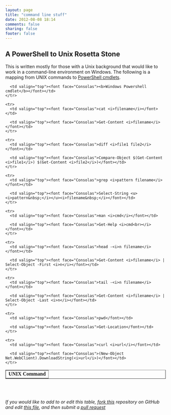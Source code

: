```yaml
---
layout: page
title: "command line stuff"
date: 2012-08-08 18:14
comments: false
sharing: false
footer: false
---
```


## A PowerShell to Unix Rosetta Stone
This is written mostly for those with a Unix background that would like
to work in a command-line environment on Windows. The following is a
mapping from UNIX commands to [PowerShell
cmdlets](http://tobilehman.com/blog/2012/08/08/on-windows-powershell).
<br>

<table border="1" cellpadding="2" cellspacing="0" width="100%">
	<tr>
	  <td valign="top"><font face="Consolas"><b>UNIX Command</b></font></td>

	  <td valign="top"><font face="Consolas"><b>Windows Powershell cmdlet</b></font></td>
	</tr>

	<tr>
	  <td valign="top"><font face="Consolas">cat <i>filename</i></font></td>

	  <td valign="top"><font face="Consolas">Get-Content <i>filename</i></font></td>
	</tr>

	<tr>
	  <td valign="top"><font face="Consolas">diff <i>file1 file2</i></font></td>

	  <td valign="top"><font face="Consolas">Compare-Object $(Get-Content <i>file1</i>) $(Get-Content <i>file2</i>)</font></td>
	</tr>

	<tr>
	  <td valign="top"><font face="Consolas">grep <i>pattern filename</i></font></td>

	  <td valign="top"><font face="Consolas">Select-String <u><i>pattern&nbsp;</i></u><i>filename&nbsp;</i></font></td>
	</tr>

	<tr>
	  <td valign="top"><font face="Consolas">man <i>cmd</i></font></td>

	  <td valign="top"><font face="Consolas">Get-Help <i>cmd<br></i></font></td>
	</tr>

	<tr>
	  <td valign="top"><font face="Consolas">head -<i>n filename</i></font></td>

	  <td valign="top"><font face="Consolas">Get-Content <i>filename</i> | Select-Object -First <i>n</i></font></td>
	</tr>

	<tr>
	  <td valign="top"><font face="Consolas">tail -<i>n filename</i></font></td>

	  <td valign="top"><font face="Consolas">Get-Content <i>filename</i> | Select-Object -Last <i>n</i></font></td>
	</tr>

	<tr>
	  <td valign="top"><font face="Consolas">pwd</font></td>

	  <td valign="top"><font face="Consolas">Get-Location</font></td>
	</tr>

	<tr>
	  <td valign="top"><font face="Consolas">curl <i>url</i></font></td>

	  <td valign="top"><font face="Consolas">(New-Object Net.WebClient).DownloadString(<i>url</i>)</font></td>
	</tr>
</table>

<br><br>

*If you would like to add to or edit this table, [fork this](https://github.com/tlehman/octopress/) repository on GitHub and edit [this file](https://github.com/tlehman/octopress/blob/master/source/cli/index.markdown), and then submit a [pull request](https://help.github.com/articles/using-pull-requests/)*